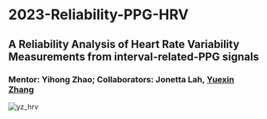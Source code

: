 # 2023-Reliability-PPG-HRV
## A Reliability Analysis of Heart Rate Variability Measurements from interval-related-PPG signals
### Mentor: Yihong Zhao; Collaborators: Jonetta Lah, <u>Yuexin Zhang</u>
![yz_hrv](https://github.com/user-attachments/assets/68adb9e4-be38-452f-9c2b-8d35c251e336)
